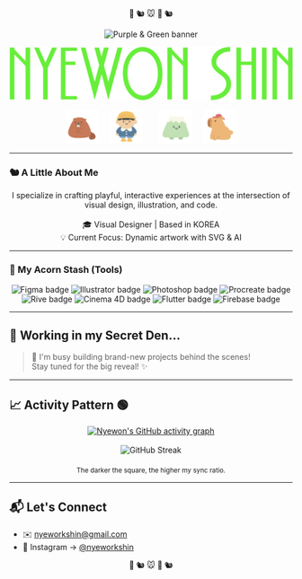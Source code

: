 <!-- Rodent Emojis -->
<p align="center">
  🐹 🐿️ 🐭 🐹 🐿️
</p>

<!-- ─────────────  HEADER  ───────────── -->
<p align="center">
  <!-- 🍇🟢 Purple & Green Banner PNG -->
  <img src="header_banner.png" width="728" alt="Purple & Green banner"/>
</p>

<!-- 🔽🔽🔽 Large Name Asset Header 🔽🔽🔽 -->
<p align="center">
  <img src="NYEWON SHIN.png" width="600px" alt="NYEWON SHIN"/>
</p>


<!-- 5 Character PNGs Section -->
<p align="center">
  <img src="1.png" width="60px" alt="Character 1"/>    
  <img src="2.png" width="60px" alt="Character 2"/>      
  <img src="4.png" width="60px" alt="Character 4"/>    
  <img src="5.png" width="60px" alt="Character 5"/>
</p>

---

### 🐿️ A Little About Me

<p align="center">
  I specialize in crafting playful, interactive experiences at the intersection of visual design, illustration, and code.<br/><br/>
  🎓 Visual Designer | Based in KOREA<br/>
  💡 Current Focus: Dynamic artwork with SVG & AI
</p>


---

### 🌰 My Acorn Stash (Tools)
<p align="center">
<!-- Badges with neon colors -->
<img src="https://img.shields.io/badge/Figma-E4007F?logo=figma&logoColor=white&style=for-the-badge" alt="Figma badge"/>
<img src="https://img.shields.io/badge/Illustrator-8B45B2?logo=adobe%20illustrator&logoColor=white&style=for-the-badge" alt="Illustrator badge"/>
<img src="https://img.shields.io/badge/Photoshop-00BFFF?logo=adobe%20photoshop&logoColor=white&style=for-the-badge" alt="Photoshop badge"/>
<img src="https://img.shields.io/badge/Procreate-B3FF00?logo=procreate&logoColor=black&style=for-the-badge" alt="Procreate badge"/>
<br>
<img src="https://img.shields.io/badge/Rive-E4007F?logo=rive&logoColor=white&style=for-the-badge" alt="Rive badge"/>
<img src="https://img.shields.io/badge/Cinema%204D-8B45B2?logo=cinema4d&logoColor=white&style=for-the-badge" alt="Cinema 4D badge"/>
<img src="https://img.shields.io/badge/Flutter-8B45B2?logo=flutter&logoColor=white&style=for-the-badge" alt="Flutter badge"/>
<img src="https://img.shields.io/badge/Firebase-E4007F?logo=firebase&logoColor=white&style=for-the-badge" alt="Firebase badge"/>
</p>

---

## 🚧 Working in my Secret Den...

> 🤫 I'm busy building brand-new projects behind the scenes! <br>
> Stay tuned for the big reveal! ✨

---


## 📈 Activity Pattern 🟢

<p align="center">
  <!-- GitHub Activity Graph: Electric Purple Theme -->
  <a href="https://github.com/SHINYEWORK">
    <img src="https://ghchart.rshah.org/4A00E0/SHINYEWORK" alt="Nyewon's GitHub activity graph"/>
  </a>
  <br/><br/>
  <!-- GitHub Streak Stats: Custom Electric Purple Theme -->
  <img src="https://github-readme-streak-stats.herokuapp.com/?user=SHINYEWORK&count_private=true&theme=custom&background=4A00E0&ring=B3FF00&fire=B3FF00&currStreakNum=8B45B2&sideNums=C7C7C7&currStreakLabel=8B45B2&sideLabels=C7C7C7&dates=C7C7C7&title_color=8B45B2" alt="GitHub Streak"/>
</p>
<p align="center"><sub>The darker the square, the higher my sync ratio.</sub></p>

---

## 📬 Let's Connect

- ✉️ nyeworkshin@gmail.com
- 📸 Instagram → <a href="https://instagram.com/nyeworkshin">@nyeworkshin</a>


<!-- Rodent Emojis -->
<p align="center">
  🐹 🐿️ 🐭 🐹 🐿️
</p>
